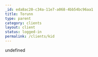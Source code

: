 ```yaml
---
_id: eda8ac20-c34a-11e7-a068-4bb54bc96aa1
title: Torunn
type: parent
category: clients
layout: client
status: logged-in
permalink: /clients/kid
---
```

undefined
